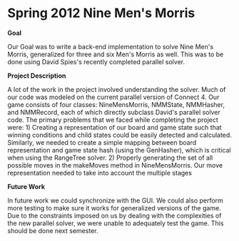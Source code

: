 Spring 2012 Nine Men's Morris
=============================

**Goal**

Our Goal was to write a back-end implementation to solve Nine Men's Morris, generalized for three and six Men's Morris as well. This was to be done using David Spies's recently completed parallel solver.

**Project Description**

A lot of the work in the project involved understanding the solver. Much of our code was modeled on the current parallel version of Connect 4. Our game consists of four classes: NineMensMorris, NMMState, NMMHasher, and NMMRecord, each of which directly subclass David's parallel solver code. The primary problems that we faced while completing the project were: 1) Creating a representation of our board and game state such that winning conditions and child states could be easily detected and calculated. Similarly, we needed to create a simple mapping between board representation and game state hash (using the GenHasher), which is critical when using the RangeTree solver. 2) Properly generating the set of all possible moves in the makeMoves method in NineMensMorris. Our move representation needed to take into account the multiple stages

**Future Work**

In future work we could synchronize with the GUI. We could also perform more testing to make sure it works for generalized versions of the game. Due to the constraints imposed on us by dealing with the complexities of the new parallel solver, we were unable to adequately test the game. This should be done next semester.

